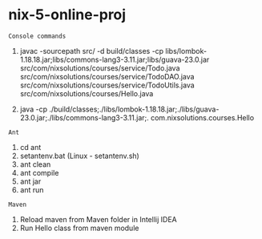 # nix-5-online-proj
`Console commands`  
1. javac -sourcepath src/ -d build/classes -cp libs/lombok-1.18.18.jar;libs/commons-lang3-3.11.jar;libs/guava-23.0.jar src/com/nixsolutions/courses/service/Todo.java src/com/nixsolutions/courses/service/TodoDAO.java src/com/nixsolutions/courses/service/TodoUtils.java src/com/nixsolutions/courses/Hello.java

2. java -cp ./build/classes;./libs/lombok-1.18.18.jar;./libs/guava-23.0.jar;./libs/commons-lang3-3.11.jar;. com.nixsolutions.courses.Hello 

`Ant`
1. cd ant
2. setantenv.bat (Linux - setantenv.sh)
3. ant clean
4. ant compile
5. ant jar
6. ant run  

`Maven`

1. Reload maven from Maven folder in Intellij IDEA
2. Run Hello class from maven module


